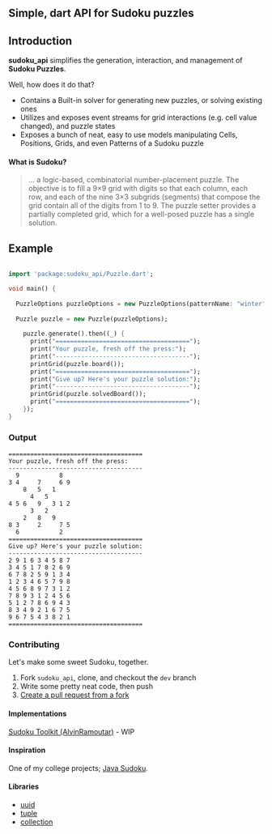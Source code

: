 ## Simple, dart API for Sudoku puzzles

## Introduction

**sudoku_api** simplifies the generation, interaction, and management
of **Sudoku Puzzles**.

Well, how does it do that?
* Contains a Built-in solver for generating new puzzles, or solving existing ones
* Utilizes and exposes event streams for grid interactions (e.g. cell value changed), and puzzle states
* Exposes a bunch of neat, easy to use models manipulating Cells, Positions, Grids, and even Patterns of a Sudoku puzzle

#### What is Sudoku?
> ... a logic-based, combinatorial number-placement puzzle. The objective is to fill a 9×9 grid with digits so that each column, each row, and each of the nine 3×3 subgrids (segments) that compose the grid contain all of the digits from 1 to 9. The puzzle setter provides a partially completed grid, which for a well-posed puzzle has a single solution.

## Example

```dart

import 'package:sudoku_api/Puzzle.dart';

void main() {
  
  PuzzleOptions puzzleOptions = new PuzzleOptions(patternName: "winter");
  
  Puzzle puzzle = new Puzzle(puzzleOptions);
  
    puzzle.generate().then((_) {
      print("=====================================");
      print("Your puzzle, fresh off the press:");
      print("-------------------------------------");
      printGrid(puzzle.board());
      print("=====================================");
      print("Give up? Here's your puzzle solution:");
      print("-------------------------------------");
      printGrid(puzzle.solvedBoard());
      print("=====================================");
    });
}
```

### Output

```
=====================================
Your puzzle, fresh off the press:
-------------------------------------
  9           8   
3 4     7     6 9 
    8   5   1     
      4   5       
4 5 6   9   3 1 2 
      3   2       
    2   8   9     
8 3     2     7 5 
  6           2   
=====================================
Give up? Here's your puzzle solution:
-------------------------------------
2 9 1 6 3 4 5 8 7 
3 4 5 1 7 8 2 6 9 
6 7 8 2 5 9 1 3 4 
1 2 3 4 6 5 7 9 8 
4 5 6 8 9 7 3 1 2 
7 8 9 3 1 2 4 5 6 
5 1 2 7 8 6 9 4 3 
8 3 4 9 2 1 6 7 5 
9 6 7 5 4 3 8 2 1 
=====================================
```


### Contributing
Let's make some sweet Sudoku, together.

1. Fork `sudoku_api`, clone, and checkout the `dev` branch
2. Write some pretty neat code, then push
3. [Create a pull request from a fork](https://help.github.com/en/github/collaborating-with-issues-and-pull-requests/creating-a-pull-request-from-a-fork)


#### Implementations
[Sudoku Toolkit (AlvinRamoutar)](https://github.com/AlvinRamoutar/sudoku-toolkit) - WIP

#### Inspiration
One of my college projects; [Java Sudoku](https://github.com/AlvinRamoutar/Sudoku/).

#### Libraries
* [uuid](https://pub.dev/packages/uuid)
* [tuple](https://pub.dev/packages/tuple)
* [collection](https://pub.dev/packages/collection)
